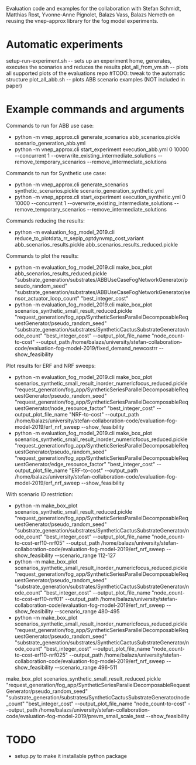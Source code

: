 Evaluation code and examples for the collaboration with Stefan Schmidt, Matthias Rost, Yvonne-Anne Pignolet, 
Balazs Vass, Balazs Nemeth on reusing the vnep-approx library for the fog model experiments.

# Automatic experiments

setup-run-experiment.sh -- sets up an experiment home, generates, executes the scenarios and reduces the results
plot_all_from_vm.sh -- plots all supported plots of the evaluations repo #TODO: tweak to the automatic structure
plot_all_abb.sh -- plots ABB scenario examples (NOT included in paper)

# Example commands and arguments

Commands to run for ABB use case:
- python -m vnep_approx.cli generate_scenarios abb_scenarios.pickle scenario_generation_abb.yml
- python -m vnep_approx.cli start_experiment execution_abb.yml 0 10000 --concurrent 1 --overwrite_existing_intermediate_solutions --remove_temporary_scenarios --remove_intermediate_solutions

Commands to run for Synthetic use case:
- python -m vnep_approx.cli generate_scenarios synthetic_scenarios.pickle scenario_generation_synthetic.yml
- python -m vnep_approx.cli start_experiment execution_synthetic.yml 0 10000 --concurrent 1 --overwrite_existing_intermediate_solutions --remove_temporary_scenarios --remove_intermediate_solutions

Commands reducing the results:
- python -m evaluation_fog_model_2019.cli reduce_to_plotdata_rr_seplp_optdynvmp_cost_variant abb_scenarios_results.pickle abb_scenarios_results_reduced.pickle

Commands to plot the results:
- python -m evaluation_fog_model_2019.cli make_box_plot abb_scenarios_results_reduced.pickle "substrate_generation/substrates/ABBUseCaseFogNetworkGenerator/pseudo_random_seed" "substrate_generation/substrates/ABBUseCaseFogNetworkGenerator/sensor_actuator_loop_count" "best_integer_cost"
- python -m evaluation_fog_model_2019.cli make_box_plot scenarios_synthetic_small_result_reduced.pickle "request_generation/fog_app/SyntheticSeriesParallelDecomposableRequestGenerator/pseudo_random_seed" "substrate_generation/substrates/SyntheticCactusSubstrateGenerator/node_count" "best_integer_cost" --output_plot_file_name "node_count-to-cost" --output_path /home/balazs/university/stefan-collaboration-code/evaluation-fog-model-2019/fixed_demand_newcostrr --show_feasibility

Plot results for ERF and NRF sweeps:
- python -m evaluation_fog_model_2019.cli make_box_plot scenarios_synthetic_small_result_inorder_numericfocus_reduced.pickle "request_generation/fog_app/SyntheticSeriesParallelDecomposableRequestGenerator/pseudo_random_seed" "request_generation/fog_app/SyntheticSeriesParallelDecomposableRequestGenerator/node_resource_factor" "best_integer_cost" --output_plot_file_name "NRF-to-cost" --output_path /home/balazs/university/stefan-collaboration-code/evaluation-fog-model-2019/erf_nrf_sweep --show_feasibility
- python -m evaluation_fog_model_2019.cli make_box_plot scenarios_synthetic_small_result_inorder_numericfocus_reduced.pickle "request_generation/fog_app/SyntheticSeriesParallelDecomposableRequestGenerator/pseudo_random_seed" "request_generation/fog_app/SyntheticSeriesParallelDecomposableRequestGenerator/edge_resource_factor" "best_integer_cost" --output_plot_file_name "ERF-to-cost" --output_path /home/balazs/university/stefan-collaboration-code/evaluation-fog-model-2019/erf_nrf_sweep --show_feasibility

With scenario ID restriction:
- python -m make_box_plot scenarios_synthetic_small_result_reduced.pickle "request_generation/fog_app/SyntheticSeriesParallelDecomposableRequestGenerator/pseudo_random_seed" "substrate_generation/substrates/SyntheticCactusSubstrateGenerator/node_count" "best_integer_cost" --output_plot_file_name "node_count-to-cost-erf10-nrf05" --output_path /home/balazs/university/stefan-collaboration-code/evaluation-fog-model-2019/erf_nrf_sweep --show_feasibility --scenario_range 112-127
- python -m make_box_plot scenarios_synthetic_small_result_inorder_numericfocus_reduced.pickle "request_generation/fog_app/SyntheticSeriesParallelDecomposableRequestGenerator/pseudo_random_seed" "substrate_generation/substrates/SyntheticCactusSubstrateGenerator/node_count" "best_integer_cost" --output_plot_file_name "node_count-to-cost-erf10-nrf01" --output_path /home/balazs/university/stefan-collaboration-code/evaluation-fog-model-2019/erf_nrf_sweep --show_feasibility --scenario_range 480-495
- python -m make_box_plot scenarios_synthetic_small_result_inorder_numericfocus_reduced.pickle "request_generation/fog_app/SyntheticSeriesParallelDecomposableRequestGenerator/pseudo_random_seed" "substrate_generation/substrates/SyntheticCactusSubstrateGenerator/node_count" "best_integer_cost" --output_plot_file_name "node_count-to-cost-erf10-nrf025" --output_path /home/balazs/university/stefan-collaboration-code/evaluation-fog-model-2019/erf_nrf_sweep --show_feasibility --scenario_range 496-511

make_box_plot scenarios_synthetic_small_result_reduced.pickle "request_generation/fog_app/SyntheticSeriesParallelDecomposableRequestGenerator/pseudo_random_seed" "substrate_generation/substrates/SyntheticCactusSubstrateGenerator/node_count" "best_integer_cost" --output_plot_file_name "node_count-to-cost" --output_path /home/balazs/university/stefan-collaboration-code/evaluation-fog-model-2019/prevm_small_scale_test --show_feasibility

# TODO
- setup.py to make it installable python package




